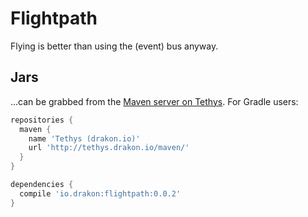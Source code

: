 # Flightpath
Flying is better than using the (event) bus anyway.

## Jars
...can be grabbed from the [Maven server on Tethys](http://tethys.drakon.io/maven/). For Gradle users:

```gradle
repositories {
  maven {
    name 'Tethys (drakon.io)'
    url 'http://tethys.drakon.io/maven/'
  }
}

dependencies {
  compile 'io.drakon:flightpath:0.0.2'
}
```
